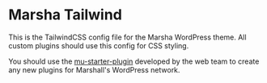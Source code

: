 # Marsha Tailwind
This is the TailwindCSS config file for the Marsha WordPress theme. All custom plugins should use this config for CSS styling.

You should use the [mu-starter-plugin](https://github.com/marshallu/mu-starter-plugin) developed by the web team to create any new plugins for Marshall's WordPress network.
